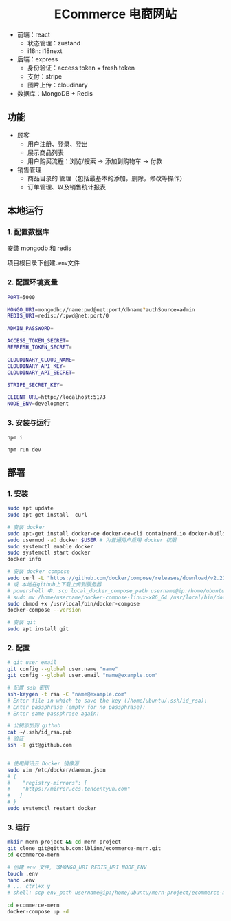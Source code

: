 <h1 align="center">ECommerce 电商网站</h1>

- 前端：react
  - 状态管理：zustand
  - i18n: i18next
- 后端：express
  - 身份验证：access token + fresh token
  - 支付：stripe
  - 图片上传：cloudinary
- 数据库：MongoDB + Redis

## 功能

- 顾客
  - 用户注册、登录、登出
  - 展示商品列表
  - 用户购买流程：浏览/搜索 -> 添加到购物车 -> 付款
- 销售管理
  - 商品目录的 管理（包括最基本的添加，删除，修改等操作）
  - 订单管理、以及销售统计报表

## 本地运行

### 1. 配置数据库

安装 mongodb 和 redis

项目根目录下创建`.env`文件

### 2. 配置环境变量

```bash
PORT=5000

MONGO_URI=mongodb://name:pwd@net:port/dbname?authSource=admin
REDIS_URI=redis://:pwd@net:port/0

ADMIN_PASSWORD=

ACCESS_TOKEN_SECRET=
REFRESH_TOKEN_SECRET=

CLOUDINARY_CLOUD_NAME=
CLOUDINARY_API_KEY=
CLOUDINARY_API_SECRET=

STRIPE_SECRET_KEY=

CLIENT_URL=http://localhost:5173
NODE_ENV=development
```

### 3. 安装与运行

```shell
npm i

npm run dev
```

## 部署

### 1. 安装

```bash
sudo apt update
sudo apt-get install  curl

# 安装 docker
sudo apt-get install docker-ce docker-ce-cli containerd.io docker-buildx-plugin docker-compose-plugin
sudo usermod -aG docker $USER # 为普通用户启用 docker 权限
sudo systemctl enable docker
sudo systemctl start docker
docker info

# 安装 docker compose
sudo curl -L "https://github.com/docker/compose/releases/download/v2.21.0/docker-compose-$(uname -s)-$(uname -m)" -o /usr/local/bin/docker-
# 或 本地在github上下载上传到服务器
# powershell 中: scp local_docker_compose_path username@ip:/home/ubuntu
# sudo mv /home/username/docker-compose-linux-x86_64 /usr/local/bin/docker-compose
sudo chmod +x /usr/local/bin/docker-compose
docker-compose --version

# 安装 git
sudo apt install git
```

### 2. 配置

```bash
# git user email
git config --global user.name "name"
git config --global user.email "name@example.com"

# 配置 ssh 密钥
ssh-keygen -t rsa -C "name@example.com"
# Enter file in which to save the key (/home/ubuntu/.ssh/id_rsa):
# Enter passphrase (empty for no passphrase):
# Enter same passphrase again:

# 公钥添加到 github
cat ~/.ssh/id_rsa.pub
# 验证
ssh -T git@github.com


# 使用腾讯云 Docker 镜像源
sudo vim /etc/docker/daemon.json
# {
#    "registry-mirrors": [
#    "https://mirror.ccs.tencentyun.com"
#   ]
# }
sudo systemctl restart docker
```

### 3. 运行

```bash
mkdir mern-project && cd mern-project
git clone git@github.com:lblinm/ecommerce-mern.git
cd ecommerce-mern

# 创建 env 文件, 改MONGO_URI REDIS_URI NODE_ENV
touch .env
nano .env
# ... ctrl+x y
# shell: scp env_path username@ip:/home/ubuntu/mern-project/ecommerce-mern

cd ecommerce-mern
docker-compose up -d
```
